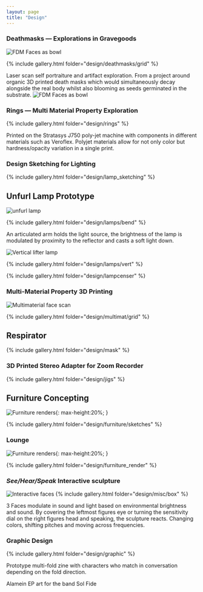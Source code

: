 ```yaml
---
layout: page
title: "Design"
---
```


### Deathmasks — Explorations in Gravegoods

![FDM Faces as bowl](/media/images/design/deathmasks/design_industrial_deathmasks_exploration%20(1).jpeg)

{% include gallery.html folder="design/deathmasks/grid" %}

Laser scan self portraiture and artifact exploration. From a project around organic 3D printed death masks which would simultaneously decay alongside the real body whilst also blooming as seeds germinated in the substrate.
![FDM Faces as bowl](/media/images/design/deathmasks/design_industrial_deathmasks_exploration%20(12).jpeg)

### Rings — Multi Material Property Exploration

{% include gallery.html folder="design/rings" %}

Printed on the Stratasys J750 poly-jet machine with components in different materials such as Veroflex.
Polyjet materials allow for not only color but hardness/opacity variation in a single print.

### Design Sketching for Lighting

{% include gallery.html folder="design/lamp_sketching" %}

## Unfurl Lamp Prototype

![unfurl lamp](/media/images/design/lamps/design_industrial_lighting_furl_lamp%20(2).jpeg)

{% include gallery.html folder="design/lamps/bend" %}

An articulated arm holds the light source, the brightness of the lamp is modulated by proximity to the reflector and casts a soft light down.

![Vertical lifter lamp](/media/images/design/lamps/design_industrial_lighting_liftlamp%20(5).jpeg)

{% include gallery.html folder="design/lamps/vert" %}

{% include gallery.html folder="design/lampcenser" %}

### Multi-Material Property 3D Printing

![Multimaterial face scan](/media/images/design/multimat/design_industrial_multimaterial_facescan.jpeg)

{% include gallery.html folder="design/multimat/grid" %}

## Respirator

{% include gallery.html folder="design/mask" %}

### 3D Printed Stereo Adapter for Zoom Recorder

{% include gallery.html folder="design/jigs" %}

## Furniture Concepting

![Furniture renders](/media/images/design/furniture/design_industrial_furniture_rendering(2).jpeg){: max-height:20%; }

{% include gallery.html folder="design/furniture/sketches" %}

### Lounge

![Furniture renders](/media/images/design/furniture/design_industrial_furniture_rendering(1).jpeg){: max-height:20%; }

{% include gallery.html folder="design/furniture_render" %}

### *See/Hear/Speak* Interactive sculpture

![Interactive faces](/media/images/design/misc/design_industrial_lightbox%20(1).jpeg)
{% include gallery.html folder="design/misc/box" %}

3 Faces modulate in sound and light based on environmental brightness and sound. By covering the leftmost figures eye or turning the sensitivity dial on the right figures head and speaking, the sculpture reacts. Changing colors, shifting pitches and moving across frequencies.

### Graphic Design

{% include gallery.html folder="design/graphic" %}

Prototype multi-fold zine with characters who match in conversation depending on the fold direction.

Alamein EP art for the band Sol Fide

<!-- ### 3D Printed Parabolic Microphone

Collaboration project to 3D print a parabolic microphone for bird recording.
Designed to accomodate most microphones with a clamp system and be carried alongside a handheld recording device.
![FDM parabolic mic](/media/images/design/parabolic/design_industrial_parabolic_mic_printed%20(2).jpeg){:.centre-image} -->